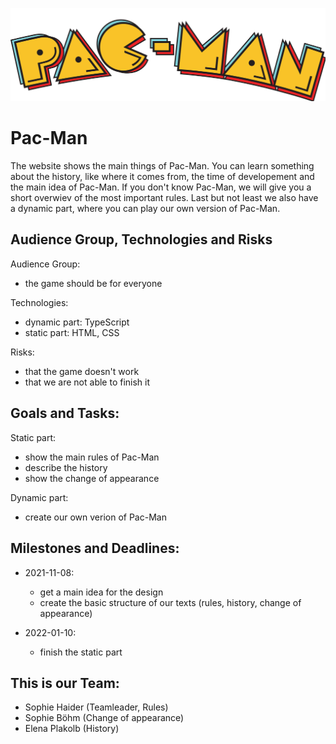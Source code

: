 ![A Pac-Man](img/readme/Logo.png)

# Pac-Man
The website shows the main things of Pac-Man. You can learn something about the history, like where it comes from, the time of developement and the main idea of Pac-Man. If you don't know Pac-Man, we will give you a short overwiev of the most important rules. Last but not least we also have a dynamic part, where you can play our own version of Pac-Man.   

## Audience Group, Technologies and Risks
Audience Group:
* the game should be for everyone 

Technologies: 
* dynamic part: TypeScript
* static part: HTML, CSS

Risks: 
* that the game doesn't work 
* that we are not able to finish it 

## Goals and Tasks:
Static part: 
* show the main rules of Pac-Man
* describe the history
* show the change of appearance 

Dynamic part:
* create our own verion of Pac-Man

## Milestones and Deadlines:
* 2021-11-08: 
    * get a main idea for the design 
    * create the basic structure of our texts (rules, history, change of appearance)

* 2022-01-10: 
    * finish the static part   

## This is our Team:
* Sophie Haider (Teamleader, Rules)
* Sophie Böhm (Change of appearance)
* Elena Plakolb (History)